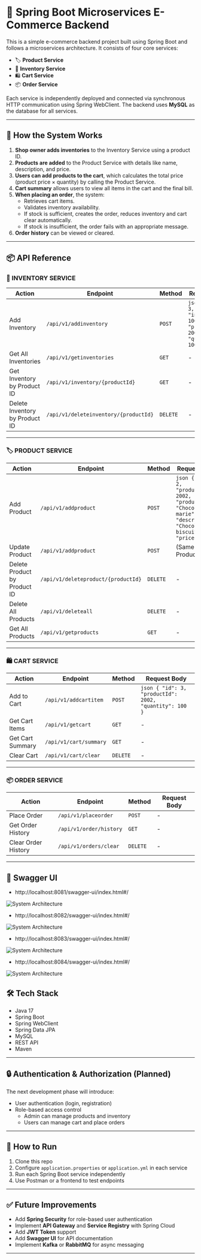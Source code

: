 
# 🛒 Spring Boot Microservices E-Commerce Backend

This is a simple e-commerce backend project built using Spring Boot and follows a microservices architecture. It consists of four core services:

- 🏷️ **Product Service**
- 🧮 **Inventory Service**
- 🛍️ **Cart Service**
- 📦 **Order Service**

Each service is independently deployed and connected via synchronous HTTP communication using Spring WebClient. The backend uses **MySQL** as the database for all services.

---

## 📌 How the System Works

1. **Shop owner adds inventories** to the Inventory Service using a product ID.
2. **Products are added** to the Product Service with details like name, description, and price.
3. **Users can add products to the cart**, which calculates the total price (product price × quantity) by calling the Product Service.
4. **Cart summary** allows users to view all items in the cart and the final bill.
5. **When placing an order**, the system:
   - Retrieves cart items.
   - Validates inventory availability.
   - If stock is sufficient, creates the order, reduces inventory and cart clear automatically.
   - If stock is insufficient, the order fails with an appropriate message.
6. **Order history** can be viewed or cleared.

---

## 📦 API Reference

### 🧮 INVENTORY SERVICE

| Action | Endpoint | Method | Request Body |
|--------|----------|--------|---------------|
| Add Inventory | `/api/v1/addinventory` | `POST` | ```json { "id": 3, "inventoryId": 1003, "productId": 2003, "quantity": 100 } ``` |
| Get All Inventories | `/api/v1/getinventories` | `GET` | - |
| Get Inventory by Product ID | `/api/v1/inventory/{productId}` | `GET` | - |
| Delete Inventory by Product ID | `/api/v1/deleteinventory/{productId}` | `DELETE` | - |

---

### 🏷️ PRODUCT SERVICE

| Action | Endpoint | Method | Request Body |
|--------|----------|--------|---------------|
| Add Product | `/api/v1/addproduct` | `POST` | ```json { "id": 2, "productId": 2002, "productName": "Chocolate marie", "description": "Chocolate biscuit", "price": 100 } ``` |
| Update Product | `/api/v1/addproduct` | `POST` | (Same as Add Product) |
| Delete Product by Product ID | `/api/v1/deleteproduct/{productId}` | `DELETE` | - |
| Delete All Products | `/api/v1/deleteall` | `DELETE` | - |
| Get All Products | `/api/v1/getproducts` | `GET` | - |

---

### 🛍️ CART SERVICE

| Action | Endpoint | Method | Request Body |
|--------|----------|--------|---------------|
| Add to Cart | `/api/v1/addcartitem` | `POST` | ```json { "id": 3, "productId": 2002, "quantity": 100 } ``` |
| Get Cart Items | `/api/v1/getcart` | `GET` | - |
| Get Cart Summary | `/api/v1/cart/summary` | `GET` | - |
| Clear Cart | `/api/v1/cart/clear` | `DELETE` | - |

---

### 📦 ORDER SERVICE

| Action | Endpoint | Method | Request Body |
|--------|----------|--------|---------------|
| Place Order | `/api/v1/placeorder` | `POST` | - |
| Get Order History | `/api/v1/order/history` | `GET` | - |
| Clear Order History | `/api/v1/orders/clear` | `DELETE` | - |

---

## 📲 Swagger UI
- http://localhost:8081/swagger-ui/index.html#/

 ![System Architecture](docs/inventorySwagger.png)

- http://localhost:8082/swagger-ui/index.html#/

![System Architecture](docs/productSwagger.png)

- http://localhost:8083/swagger-ui/index.html#/

![System Architecture](docs/cartSwagger.png)

- http://localhost:8084/swagger-ui/index.html#/

![System Architecture](docs/orderSwagger.png)

## 🛠️ Tech Stack

- Java 17
- Spring Boot
- Spring WebClient
- Spring Data JPA
- MySQL
- REST API
- Maven

---

## 🔒 Authentication & Authorization (Planned)

The next development phase will introduce:
- User authentication (login, registration)
- Role-based access control
  - Admin can manage products and inventory
  - Users can manage cart and place orders

---

## 🚀 How to Run

1. Clone this repo
2. Configure `application.properties` or `application.yml` in each service
3. Run each Spring Boot service independently
4. Use Postman or a frontend to test endpoints

---

## ✅ Future Improvements

- Add **Spring Security** for role-based user authentication
- Implement **API Gateway** and **Service Registry** with Spring Cloud
- Add **JWT Token** support
- Add **Swagger UI** for API documentation
- Implement **Kafka** or **RabbitMQ** for async messaging

---




